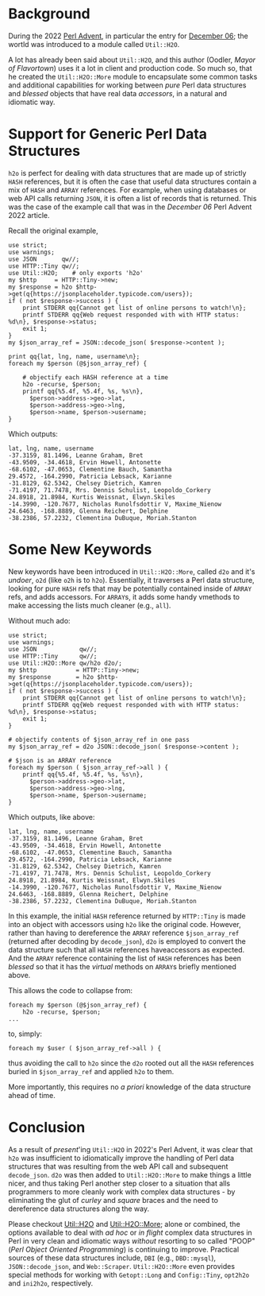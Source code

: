 # Background

During the 2022 [Perl Advent](https://perladvent.org/2022/2022-12-06.html), in particular the entry for [December 06](https://perladvent.org/2022/2022-12-06.html); the wortld was introduced to a module called `Util::H2O`.

A lot has already been said about `Util::H2O`, and this author (Oodler, _Mayor of Flavortown_) uses it a lot in client and production code. So much so, that he created the `Util::H2O::More` module to encapsulate some common tasks and additional capabilities for working between _pure_ Perl data structures and _blessed_ objects that have real data _accessors_, in a natural and idiomatic way.

# Support for Generic Perl Data Structures

`h2o` is perfect for dealing with data structures that are made up of strictly `HASH` references, but it is often the case that useful data structures contain a mix of `HASH` and `ARRAY` references. For example, when using databases or web API calls returning `JSON`, it is often a list of records that is returned. This was the case of the example call that was in the _December 06_ Perl Advent 2022 article. 

Recall the original example,

    use strict;
    use warnings;
    use JSON       qw//;
    use HTTP::Tiny qw//;
    use Util::H2O;    # only exports 'h2o'
    my $http     = HTTP::Tiny->new;
    my $response = h2o $http->get(q{https://jsonplaceholder.typicode.com/users});
    if ( not $response->success ) {
        print STDERR qq{Cannot get list of online persons to watch!\n};
        printf STDERR qq{Web request responded with with HTTP status: %d\n}, $response->status;
        exit 1;
    }
    my $json_array_ref = JSON::decode_json( $response->content );

    print qq{lat, lng, name, username\n};
    foreach my $person (@$json_array_ref) {

        # objectify each HASH reference at a time
        h2o -recurse, $person;
        printf qq{%5.4f, %5.4f, %s, %s\n},
          $person->address->geo->lat,
          $person->address->geo->lng,
          $person->name, $person->username;
    }

Which outputs:

    lat, lng, name, username
    -37.3159, 81.1496, Leanne Graham, Bret
    -43.9509, -34.4618, Ervin Howell, Antonette
    -68.6102, -47.0653, Clementine Bauch, Samantha
    29.4572, -164.2990, Patricia Lebsack, Karianne
    -31.8129, 62.5342, Chelsey Dietrich, Kamren
    -71.4197, 71.7478, Mrs. Dennis Schulist, Leopoldo_Corkery
    24.8918, 21.8984, Kurtis Weissnat, Elwyn.Skiles
    -14.3990, -120.7677, Nicholas Runolfsdottir V, Maxime_Nienow
    24.6463, -168.8889, Glenna Reichert, Delphine
    -38.2386, 57.2232, Clementina DuBuque, Moriah.Stanton

# Some New Keywords

New keywords have been introduced in `Util::H2O::More`, called `d2o` and it's _undoer_, `o2d` (like `o2h` is to `h2o`). Essentially, it traverses a Perl data structure, looking for pure `HASH` refs that may be potentially contained inside of `ARRAY` refs, and adds accessors. For `ARRAY`s, it adds some handy vmethods to make accessing the lists much cleaner (e.g., `all`).

Without much ado:

    use strict;
    use warnings;
    use JSON            qw//;
    use HTTP::Tiny      qw//;
    use Util::H2O::More qw/h2o d2o/;
    my $http           = HTTP::Tiny->new;
    my $response       = h2o $http->get(q{https://jsonplaceholder.typicode.com/users});
    if ( not $response->success ) {
        print STDERR qq{Cannot get list of online persons to watch!\n};
        printf STDERR qq{Web request responded with with HTTP status: %d\n}, $response->status;
        exit 1;
    }

    # objectify contents of $json_array_ref in one pass
    my $json_array_ref = d2o JSON::decode_json( $response->content );
    
    # $json is an ARRAY reference
    foreach my $person ( $json_array_ref->all ) {
        printf qq{%5.4f, %5.4f, %s, %s\n},
          $person->address->geo->lat,
          $person->address->geo->lng,
          $person->name, $person->username;
    }

Which outputs, like above:

    lat, lng, name, username
    -37.3159, 81.1496, Leanne Graham, Bret
    -43.9509, -34.4618, Ervin Howell, Antonette
    -68.6102, -47.0653, Clementine Bauch, Samantha
    29.4572, -164.2990, Patricia Lebsack, Karianne
    -31.8129, 62.5342, Chelsey Dietrich, Kamren
    -71.4197, 71.7478, Mrs. Dennis Schulist, Leopoldo_Corkery
    24.8918, 21.8984, Kurtis Weissnat, Elwyn.Skiles
    -14.3990, -120.7677, Nicholas Runolfsdottir V, Maxime_Nienow
    24.6463, -168.8889, Glenna Reichert, Delphine
    -38.2386, 57.2232, Clementina DuBuque, Moriah.Stanton

In this example, the initial `HASH` reference returned by `HTTP::Tiny` is made into an object with accessors using `h2o` like the original code. However, rather than having to dereference the `ARRAY` reference `$json_array_ref` (returned after decoding by `decode_json`), `d2o` is employed to convert the data structure such that all `HASH` references haveaccessors as expected. And the `ARRAY` reference containing the list of `HASH` references has been _blessed_ so that it has the _virtual_ methods on `ARRAY`s briefly mentioned above.

This allows the code to collapse from:

    foreach my $person (@$json_array_ref) {
        h2o -recurse, $person;
    ...

to, simply:

    foreach my $user ( $json_array_ref->all ) {

thus avoiding the call to `h2o` since the `d2o` rooted out all the `HASH` references buried in `$json_array_ref` and applied `h2o` to them.

More importantly, this requires no _a priori_ knowledge of the data structure ahead of time.

# Conclusion

As a result of _present_'ing `Util::H2O` in 2022's Perl Advent, it was clear that `h2o` was insufficient to idiomatically improve the handling of Perl data structures that was resulting from the web API call and subsequent `decode_json`. `d2o` was then added to `Util::H2O::More` to make things a little nicer, and thus taking Perl another step closer to a situation that alls programmers to more cleanly work with complex data structures - by eliminating the glut of _curley_ and _square_ braces and the need to dereference data structures along the way.

Please checkout [Util::H2O](https://metacpan.org/pod/Util::H2O) and [Util::H2O::More](https://metacpan.org/pod/Util::H2O::More); alone or combined, the options available to deal with _ad hoc_ or _in flight_ complex data structures in Perl in very clean and idiomatic ways _without_ resorting to so called "POOP" (_Perl Object Oriented Programming_) is continuing to improve. Practical sources of these data structures include, `DBI` (e.g., `DBD::mysql`), `JSON::decode_json`, and `Web::Scraper`. `Util::H2O::More` even provides special methods for working with `Getopt::Long` and `Config::Tiny`, `opt2h2o` and `ini2h2o`, respectively.
